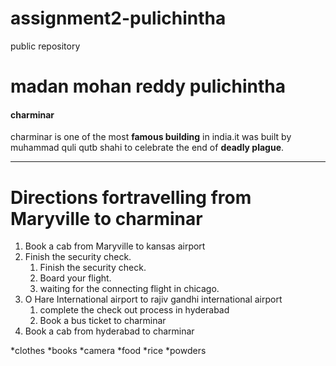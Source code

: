 # assignment2-pulichintha
public repository

# madan mohan reddy pulichintha

#### charminar

charminar is one of the most **famous building** in india.it was built by muhammad quli qutb shahi to celebrate the end of **deadly plague**.

---

# Directions fortravelling from Maryville to charminar
1. Book a cab from Maryville to kansas airport
2. Finish the security check.
   1. Finish the security check.
   2. Board your flight.
   3. waiting for the connecting flight in chicago.
3. O Hare International airport to rajiv gandhi international airport
   1. complete the check out process in hyderabad
   2. Book a bus ticket to charminar
4. Book a cab from hyderabad to charminar

*clothes
*books
*camera
*food
 *rice
 *powders
